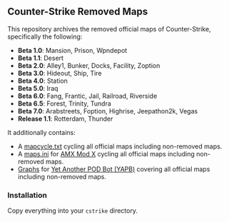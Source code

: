 ## Counter-Strike Removed Maps
This repository archives the removed official maps of Counter-Strike, specifically the following:
- **Beta 1.0**: Mansion, Prison, Wpndepot
- **Beta 1.1**: Desert
- **Beta 2.0**: Alley1, Bunker, Docks, Facility, Zoption
- **Beta 3.0**: Hideout, Ship, Tire
- **Beta 4.0**: Station
- **Beta 5.0**: Iraq
- **Beta 6.0**: Fang, Frantic, Jail, Railroad, Riverside
- **Beta 6.5**: Forest, Trinity, Tundra
- **Beta 7.0**: Arabstreets, Foption, Highrise, Jeepathon2k, Vegas
- **Release 1.1**: Rotterdam, Thunder

It additionally contains:
- A [mapcycle.txt](cstrike/mapcycle.txt) cycling all official maps including non-removed maps.
- A [maps.ini](cstrike/addons/amxmodx/maps.ini) for [AMX Mod X](https://github.com/alliedmodders/amxmodx) cycling all official maps including non-removed maps.
- [Graphs](cstrike/addons/yapb/data/graph/) for [Yet Another POD Bot (YAPB)](https://github.com/yapb/yapb) covering all official maps including non-removed maps.

### Installation
Copy everything into your `cstrike` directory.